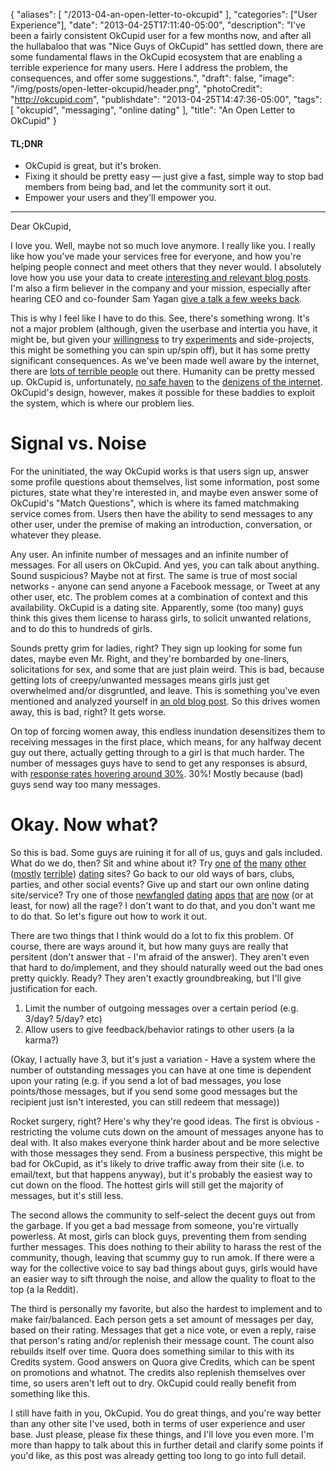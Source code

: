 {
   "aliases": [
    "/2013-04-an-open-letter-to-okcupid"
   ],
   "categories": ["User Experience"],
   "date": "2013-04-25T17:11:40-05:00",
   "description": "I've been a fairly consistent OkCupid user for a few months now, and after all the hullabaloo that was \"Nice Guys of OkCupid\" has settled down, there are some fundamental flaws in the OkCupid ecosystem that are enabling a terrible experience for many users. Here I address the problem, the consequences, and offer some suggestions.",
   "draft": false,
   "image": "/img/posts/open-letter-okcupid/header.png",
   "photoCredit": "http://okcupid.com",
   "publishdate": "2013-04-25T14:47:36-05:00",
   "tags": [
      "okcupid",
      "messaging",
      "online dating"
   ],
   "title": "An Open Letter to OkCupid"
}

<div class="tldnr">
  <h4>TL;DNR</h4>
  <ul>
    <li>OkCupid is great, but it's broken.</li>
    <li>Fixing it should be pretty easy &mdash; just give a fast, simple way to stop bad members from being bad, and let the community sort it out.</li>
    <li>Empower your users and they'll empower you.</li>
  </ul>
</div>
<hr/>

Dear OkCupid,

I love you. Well, maybe not so much love anymore. I really like you. I really like how you've made your services free for everyone, and how you're helping people connect and meet others that they never would. I absolutely love how you use your data to create <a href="http://blog.okcupid.com">interesting and relevant blog posts</a>. I'm also a firm believer in the company and your mission, especially after hearing CEO and co-founder Sam Yagan <a href="http://www.capitalentrepreneurs.com/tonight-wisconsin-startup-night-techstars/">give a talk a few weeks back</a>.

This is why I feel like I have to do this. See, there's something wrong. It's not a major problem (although, given the userbase and intertia you have, it might be, but given your <a href="http://www.crazyblinddate.com/">willingness</a> to try <a href="http://www.okcupid.com/mybestface">experiments</a> and side-projects, this might be something you can spin up/spin off), but it has some pretty significant consequences. As we've been made well aware by the internet, there are <a href="http://theinternetisterrible.com/">lots of terrible people</a> out there. Humanity can be pretty messed up. OkCupid is, unfortunately, <a href="http://www.mandatory.com/2012/11/13/ok-cupid-an-exploration-into-just-how-low-some-guys-will-go">no safe haven</a> to the <a href="http://www.tumblr.com/tagged/nice%20guys%20of%20okcupid">denizens of the internet</a>. OkCupid's design, however, makes it possible for these baddies to exploit the system, which is where our problem lies.

# Signal vs. Noise <a name="signal" href="#signal"><i class="ion-link"></i></a>

For the uninitiated, the way OkCupid works is that users sign up, answer some profile questions about themselves, list some information, post some pictures, state what they're interested in, and maybe even answer some of OkCupid's "Match Questions", which is where its famed matchmaking service comes from. Users then have the ability to send messages to any other user, under the premise of making an introduction, conversation, or whatever they please.

Any user. An infinite number of messages and an infinite number of messages. For all users on OkCupid. And yes, you can talk about anything. Sound suspicious? Maybe not at first. The same is true of most social networks - anyone can send anyone a Facebook message, or Tweet at any other user, etc. The problem comes at a combination of context and this availability. OkCupid is a dating site. Apparently, some (too many) guys think this gives them license to harass girls, to solicit unwanted relations, and to do this to hundreds of girls.

Sounds pretty grim for ladies, right? They sign up looking for some fun dates, maybe even Mr. Right, and they're bombarded by one-liners, solicitations for sex, and some that are just plain weird. This is bad, because getting lots of creepy/unwanted messages means girls just get overwhelmed and/or disgruntled, and leave. This is something you've even mentioned and analyzed yourself in <a href="http://blog.okcupid.com/index.php/the-mathematics-of-beauty/">an old blog post</a>. So this drives women away, this is bad, right? It gets worse.

On top of forcing women away, this endless inundation desensitizes them to receiving messages in the first place, which means, for any halfway decent guy out there, actually getting through to a girl is that much harder. The number of messages guys have to send to get any responses is absurd, with&nbsp;<a href="http://blog.okcupid.com/index.php/online-dating-advice-exactly-what-to-say-in-a-first-message/">response rates hovering around 30%</a>. 30%! Mostly because (bad) guys send way too many messages.

# Okay. Now what? <a name="solution" href="#solution"><i class="ion-link"></i></a>

So this is bad. Some guys are ruining it for all of us, guys and gals included. What do we do, then? Sit and whine about it? Try <a href="http://www.eharmony.com/">one</a> <a href="http://www.ourtime.com/">of</a> <a href="http://www.chemistry.com/">the</a> <a href="https://www.zoosk.com/">many</a> <a href="http://www.match.com/index.aspx">other</a> (</span><a href="http://www.pof.com/">mostly</a> <a href="http://www.christianmingle.com/">terrible</a>) <a href="http://www.benaughty.com/">dating</a> sites? Go back to our old ways of bars, clubs, parties, and other social events? Give up and start our own online dating site/service? Try one of those <a href="http://www.onlulu.com/">newfangled</a> <a href="http://swoonapp.com/">dating</a> <a href="http://blendr.com/" >apps</a> <a href="http://www.gotinder.com/index.html">that</a> <a href="http://grindr.com/">are</a> <a href="https://coffeemeetsbagel.com/">now</a> (or at least, for now) all the rage? I don't want to do that, and you don't want me to do that. So let's figure out how to work it out.</span>

There are two things that I think would do a lot to fix this problem. Of course, there are ways around it, but how many guys are really that persitent (don't answer that - I'm afraid of the answer). They aren't even that hard to do/implement, and they should naturally weed out the bad ones pretty quickly. Ready? They aren't exactly groundbreaking, but I'll give justification for each.

1. Limit the number of outgoing messages over a certain period (e.g. 3/day? 5/day? etc)
2. Allow users to give feedback/behavior ratings to other users (a la karma?)

(Okay, I actually have 3, but it's just a variation  - Have a system where the number of outstanding messages you can have at one time is dependent upon your rating (e.g. if you send a lot of bad messages, you lose points/those messages, but if you send some good messages but the recipient just isn't interested, you can still redeem that message))

Rocket surgery, right? Here's why they're good ideas. The first is obvious - restricting the volume cuts down on the amount of messages anyone has to deal with. It also makes everyone think harder about and be more selective with those messages they send. From a business perspective, this might be bad for OkCupid, as it's likely to drive traffic away from their site (i.e. to email/text, but that happens anyway), but it's probably the easiest way to cut down on the flood. The hottest girls will still get the majority of messages, but it's still less.

The second allows the community to self-select the decent guys out from the garbage. If you get a bad message from someone, you're virtually powerless. At most, girls can block guys, preventing them from sending further messages. This does nothing to their ability to harass the rest of the community, though, leaving that scummy guy to run amok. If there were a way for the collective voice to say bad things about guys, girls would have an easier way to sift through the noise, and allow the quality to float to the top (a la Reddit).

The third is personally my favorite, but also the hardest to implement and to make fair/balanced. Each person gets a set amount of messages per day, based on their rating. Messages that get a nice vote, or even a reply, raise that person's rating and/or replenish their message count. The count also rebuilds itself over time. Quora does something similar to this with its Credits system. Good answers on Quora give Credits, which can be spent on promotions and whatnot. The credits also replenish themselves over time, so users aren't left out to dry. OkCupid could really benefit from something like this.

I still have faith in you, OkCupid. You do great things, and you're way better than any other site I've used, both in terms of user experience and user base. Just please, please fix these things, and I'll love you even more. I'm more than happy to talk about this in further detail and clarify some points if you'd like, as this post was already getting too long to go into full detail.
